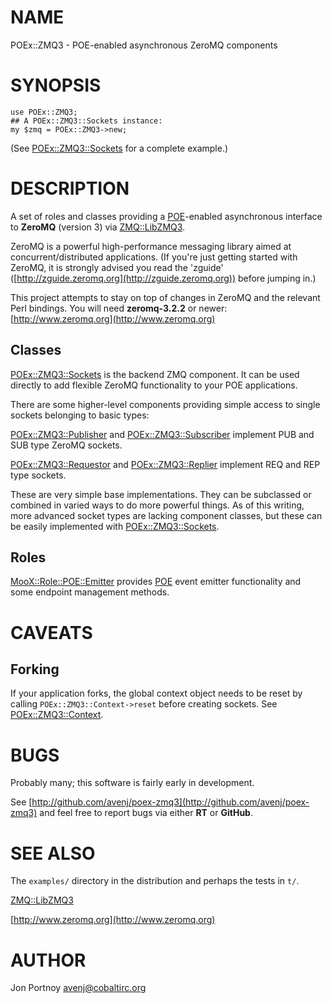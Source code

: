 # NAME

POEx::ZMQ3 - POE-enabled asynchronous ZeroMQ components

# SYNOPSIS

    use POEx::ZMQ3;
    ## A POEx::ZMQ3::Sockets instance:
    my $zmq = POEx::ZMQ3->new;

(See [POEx::ZMQ3::Sockets](http://search.cpan.org/perldoc?POEx::ZMQ3::Sockets) for a complete example.)

# DESCRIPTION

A set of roles and classes providing a [POE](http://search.cpan.org/perldoc?POE)\-enabled asynchronous interface
to __ZeroMQ__ (version 3) via [ZMQ::LibZMQ3](http://search.cpan.org/perldoc?ZMQ::LibZMQ3).

ZeroMQ is a powerful high-performance messaging library aimed at
concurrent/distributed applications. (If you're just getting started with
ZeroMQ, it is strongly advised you read the 'zguide'
([http://zguide.zeromq.org](http://zguide.zeromq.org)) before jumping in.)

This project attempts to stay on top of changes in ZeroMQ and the relevant
Perl bindings. 
You will need __zeromq-3.2.2__ or newer: [http://www.zeromq.org](http://www.zeromq.org)

## Classes

[POEx::ZMQ3::Sockets](http://search.cpan.org/perldoc?POEx::ZMQ3::Sockets) is the backend ZMQ component. It can be used directly
to add flexible ZeroMQ functionality to your POE applications.

There are some higher-level components providing simple access to single
sockets belonging to basic types:

[POEx::ZMQ3::Publisher](http://search.cpan.org/perldoc?POEx::ZMQ3::Publisher) and [POEx::ZMQ3::Subscriber](http://search.cpan.org/perldoc?POEx::ZMQ3::Subscriber) implement PUB and SUB
type ZeroMQ sockets.

[POEx::ZMQ3::Requestor](http://search.cpan.org/perldoc?POEx::ZMQ3::Requestor) and [POEx::ZMQ3::Replier](http://search.cpan.org/perldoc?POEx::ZMQ3::Replier) implement REQ and REP type
sockets.

These are very simple base implementations. They can be subclassed or combined
in varied ways to do more powerful things. 
As of this writing, more advanced socket types are lacking component classes,
but these can be easily implemented with [POEx::ZMQ3::Sockets](http://search.cpan.org/perldoc?POEx::ZMQ3::Sockets).

## Roles

[MooX::Role::POE::Emitter](http://search.cpan.org/perldoc?MooX::Role::POE::Emitter) provides [POE](http://search.cpan.org/perldoc?POE) event emitter functionality and
some endpoint management methods.

# CAVEATS

## Forking

If your application forks, the global context object needs to be reset by 
calling `POEx::ZMQ3::Context->reset` before creating sockets. 
See [POEx::ZMQ3::Context](http://search.cpan.org/perldoc?POEx::ZMQ3::Context).

# BUGS

Probably many; this software is fairly early in development.

See [http://github.com/avenj/poex-zmq3](http://github.com/avenj/poex-zmq3) and feel free to report bugs via
either __RT__ or __GitHub__.

# SEE ALSO

The `examples/` directory in the distribution and perhaps the tests in `t/`.

[ZMQ::LibZMQ3](http://search.cpan.org/perldoc?ZMQ::LibZMQ3)

[http://www.zeromq.org](http://www.zeromq.org)

# AUTHOR

Jon Portnoy <avenj@cobaltirc.org>

